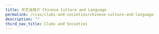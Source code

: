 ```yaml
---
title: 华艺会简介 Chinese Culture and Language
permalink: /ccas/clubs-and-societies/chinese-culture-and-language
description: ""
third_nav_title: Clubs and Societies
---
```


